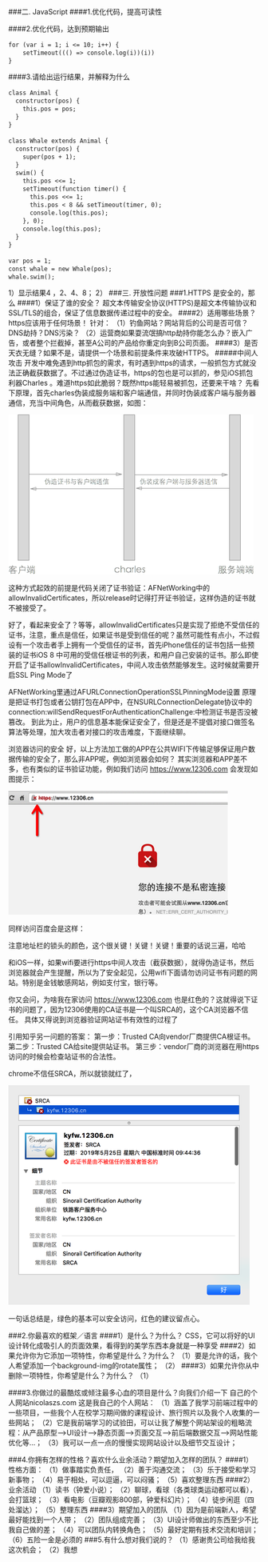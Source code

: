 ###二. JavaScript
####1.优化代码，提高可读性

####2.优化代码，达到预期输出
```
for (var i = 1; i <= 10; i++) {
    setTimeout((() => console.log(i))(i))
}
```
####3.请给出运行结果，并解释为什么
```
class Animal {
  constructor(pos) {
    this.pos = pos;
  }
}

class Whale extends Animal {
  constructor(pos) {
    super(pos + 1);
  }
  swim() {
    this.pos <<= 1;
    setTimeout(function timer() {
      this.pos <<= 1;
      this.pos < 8 && setTimeout(timer, 0);
      console.log(this.pos);
    }, 0);
    console.log(this.pos);
  }
}

var pos = 1;
const whale = new Whale(pos);
whale.swim();
```

1）显示结果4 ，2、4、8；
2）
###三. 开放性问题
###1.HTTPS 是安全的，那么
####1）保证了谁的安全？
超文本传输安全协议(HTTPS)是超文本传输协议和SSL/TLS的组合，保证了信息数据传递过程中的安全。
####2）适用哪些场景？
https应该用于任何场景！
针对：
（1）钓鱼网站？网站背后的公司是否可信？DNS劫持？DNS污染？
（2）运营商如果耍流氓搞http劫持你能怎么办？嵌入广告，或者整个拦截掉，甚至A公司的产品给你重定向到B公司页面。
####3）是否天衣无缝？如果不是，请提供一个场景和前提条件来攻破HTTPS。
#####中间人攻击
开发中难免遇到http抓包的需求，有时遇到https的请求，一般抓包方式就没法正确截获数据了。不过通过伪造证书，https的包也是可以抓的，参见iOS抓包利器Charles 。难道https如此脆弱？既然https能轻易被抓包，还要来干啥？
先看下原理，首先charles伪装成服务端和客户端通信，并同时伪装成客户端与服务器通信，充当中间角色，从而截获数据，如图：

![https](https.png)

这种方式起效的前提是代码关闭了证书验证：AFNetWorking中的allowInvalidCertificates，所以release时记得打开证书验证，这样伪造的证书就不被接受了。

好了，看起来安全了？等等，allowInvalidCertificates只是实现了拒绝不受信任的证书，注意，重点是信任，如果证书是受到信任的呢？虽然可能性有点小，不过假设有一个攻击者手上拥有一个受信任的证书，首先iPhone信任的证书包括一些预装的证书iOS 8 中可用的受信任根证书的列表，和用户自己安装的证书。那么即使开启了证书allowInvalidCertificates，中间人攻击依然能够发生。这时候就需要开启SSL Ping Mode了

AFNetWorking里通过AFURLConnectionOperationSSLPinningMode设置
原理是把证书打包或者公钥打包在APP中，在NSURLConnectionDelegate协议中的connection:willSendRequestForAuthenticationChallenge:中检测证书是否没被篡改。
到此为止，用户的信息基本能保证安全了，但是还是不提倡对接口做签名算法等处理，加大攻击者对接口的攻击难度，下面继续聊。

浏览器访问的安全
好，以上方法加工做的APP在公共WIFI下传输足够保证用户数据传输的安全了，那么非APP呢，例如浏览器会如何？
其实浏览器和APP差不多，也有类似的证书验证功能，例如我们访问 https://www.12306.com
会发现如图提示：

![https](https-2.png)

同样访问百度会是这样：

注意地址栏的锁头的颜色，这个很关键！关键！关键！重要的话说三遍，哈哈

和iOS一样，如果wifi要进行https中间人攻击（截获数据），就得伪造证书，然后浏览器就会产生提醒，所以为了安全起见，公用wifi下面请勿访问证书有问题的网站。特别是金钱敏感网站，例如支付宝，银行等。

你又会问，为啥我在家访问 https://www.12306.com 也是红色的？这就得说下证书的问题了，因为12306使用的CA证书是一个叫SRCA的，这个CA浏览器不信任。
具体又得说到浏览器验证网站证书有效性的过程了

引用知乎另一问题的答案：
第一步：Trusted CA向vendor厂商提供CA根证书。
第二步：Trusted CA给site提供站证书。
第三步：vendor厂商的浏览器在用https访问的时候会检查站证书的合法性。

chrome不信任SRCA，所以就锁就红了，

![https](https-3.png)

一句话总结是，绿色的基本可以安全访问，红色的建议留点心。

###2.你最喜欢的框架／语言
####1）是什么？为什么？
CSS，它可以将好的UI设计转化成吸引人的页面效果，看得到的美学东西本身就是一种享受
####2）如果允许你为它添加一项特性，你希望是什么？为什么？
（1）要是允许的话，我个人希望添加一个background-img的rotate属性；
（2）
####3）如果允许你从中删除一项特性，你希望是什么？为什么？
（1）

####3.你做过的最酷炫或倾注最多心血的项目是什么？向我们介绍一下
自己的个人网站nicolaszs.com
这是我自己的个人网站：
（1）涵盖了我学习前端过程中的一些项目，一些我个人在校学习期间做的课程设计、旅行照片以及我个人收集的一些网站；
（2）它是我前端学习的试验田，可以让我了解整个网站架设的粗略流程：从产品原型——>UI设计——>静态页面——>页面交互——>前后端数据交互——>网站性能优化等...；
（3）我可以一点一点的慢慢实现网站设计以及细节交互设计；

###4.你拥有怎样的性格？喜欢什么业余活动？期望加入怎样的团队？
####1）性格方面：
（1）做事踏实负责任，
（2）善于沟通交流；
（3）乐于接受和学习新事物；
（4）易于相处，可以逗逼，可以闷骚；
（5）喜欢整理东西
####2）业余活动
（1）读书（钟爱小说）；
（2）聊球，看球（各类球类运动都可以看），会打篮球；
（3）看电影（豆瓣观影800部，钟爱科幻片）；
（4）徒步闲逛（四处溜达）；
（5）整理东西
####3）期望加入的团队
（1）因为是前端新人，希望最好能找到一个人带；
（2）团队组成完善；
（3）UI设计师做出的东西至少不比我自己做的差；
（4）可以团队内转换角色；
（5）最好定期有技术交流和培训；
（6）五险一金是必须的
###5.有什么想对我们说的？
（1）感谢贵公司给我给我这次机会；
（2）我想